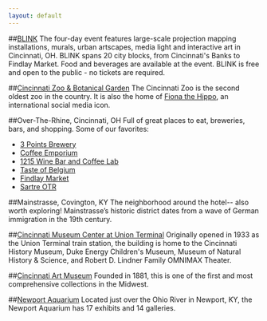 ```yaml
---
layout: default
---
```

##[BLINK](https://www.blinkcincinnati.com/about/)
The four-day event features large-scale projection mapping installations, murals, urban artscapes, media light and interactive art in Cincinnati, OH. BLINK spans 20 city blocks, from Cincinnati's Banks to Findlay Market. Food and beverages are available at the event. BLINK is free and open to the public - no tickets are required.

##[Cincinnati Zoo & Botanical Garden](https://goo.gl/maps/8DibRPDXZvB2)
The Cincinnati Zoo is the second oldest zoo in the country. It is also the home of [Fiona the Hippo](https://www.instagram.com/explore/tags/teamfiona/?hl=en), an international social media icon.

##Over-The-Rhine, Cincinnati, OH
Full of great places to eat, breweries, bars, and shopping. Some of our favorites:
* [3 Points Brewery](https://goo.gl/maps/bvDkzKX2ujx)
* [Coffee Emporium](https://goo.gl/maps/Wfx4AtN2ZT72)
* [1215 Wine Bar and Coffee Lab](https://goo.gl/maps/7bq6Qj8HuRK2)
* [Taste of Belgium](https://goo.gl/maps/Sm7c3Y844Kn)
* [Findlay Market](https://goo.gl/maps/tcBZADwH5xs)
* [Sartre OTR](https://goo.gl/maps/DpBg8TX2rP42)

##Mainstrasse, Covington, KY
The neighborhood around the hotel-- also worth exploring! Mainstrasse’s historic district dates from a wave of German immigration in the 19th century.

##[Cincinnati Museum Center at Union Terminal](https://goo.gl/maps/vFCqgfzifsB2)
Originally opened in 1933 as the Union Terminal train station, the building is home to the Cincinnati History Museum, Duke Energy Children's Museum, Museum of Natural History & Science, and Robert D. Lindner Family OMNIMAX Theater.

##[Cincinnati Art Museum](https://goo.gl/maps/VyY1uoJn5nD2)
Founded in 1881, this is one of the first and most comprehensive collections in the Midwest.

##[Newport Aquarium](https://goo.gl/maps/gmE1Cgcs4iT2)
Located just over the Ohio River in Newport, KY, the Newport Aquarium has 17 exhibits and 14 galleries.
